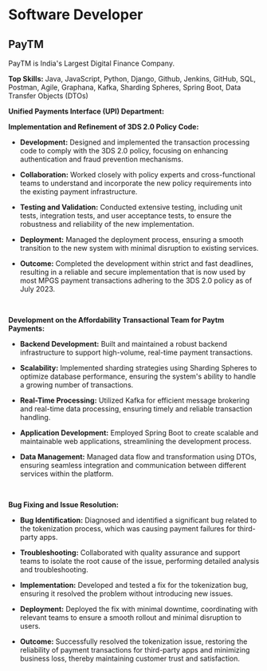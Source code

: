 # Software Developer

## PayTM
PayTM is India's Largest Digital Finance Company.
<br>

**Top Skills:** Java, JavaScript, Python, Django, Github, Jenkins, GitHub, SQL, Postman, Agile, Graphana, Kafka, Sharding Spheres, Spring Boot, Data Transfer Objects (DTOs)
<br>

**Unified Payments Interface (UPI) Department:**
<br>

**Implementation and Refinement of 3DS 2.0 Policy Code:**
<br>

- **Development:** Designed and implemented the transaction processing code to comply with the 3DS 2.0 policy, focusing on enhancing authentication and fraud prevention mechanisms.


- **Collaboration:** Worked closely with policy experts and cross-functional teams to understand and incorporate the new policy requirements into the existing payment infrastructure.


- **Testing and Validation:** Conducted extensive testing, including unit tests, integration tests, and user acceptance tests, to ensure the robustness and reliability of the new implementation.


- **Deployment:** Managed the deployment process, ensuring a smooth transition to the new system with minimal disruption to existing services.


- **Outcome:** Completed the development within strict and fast deadlines, resulting in a reliable and secure implementation that is now used by most MPGS payment transactions adhering to the 3DS 2.0 policy as of July 2023.
<br>

**Development on the Affordability Transactional Team for Paytm Payments:**
<br>

- **Backend Development:** Built and maintained a robust backend infrastructure to support high-volume, real-time payment transactions.


- **Scalability:** Implemented sharding strategies using Sharding Spheres to optimize database performance, ensuring the system's ability to handle a growing number of transactions.


- **Real-Time Processing:** Utilized Kafka for efficient message brokering and real-time data processing, ensuring timely and reliable transaction handling.


- **Application Development:** Employed Spring Boot to create scalable and maintainable web applications, streamlining the development process.


- **Data Management:** Managed data flow and transformation using DTOs, ensuring seamless integration and communication between different services within the platform.
<br>

**Bug Fixing and Issue Resolution:**
<br>

- **Bug Identification:** Diagnosed and identified a significant bug related to the tokenization process, which was causing payment failures for third-party apps.


- **Troubleshooting:** Collaborated with quality assurance and support teams to isolate the root cause of the issue, performing detailed analysis and troubleshooting.


- **Implementation:** Developed and tested a fix for the tokenization bug, ensuring it resolved the problem without introducing new issues.


- **Deployment:** Deployed the fix with minimal downtime, coordinating with relevant teams to ensure a smooth rollout and minimal disruption to users.


- **Outcome:** Successfully resolved the tokenization issue, restoring the reliability of payment transactions for third-party apps and minimizing business loss, thereby maintaining customer trust and satisfaction.

<!-- **[<i class="fa-solid fa-circle-info"></i> Learn More](../pages/experience.html)** -->
